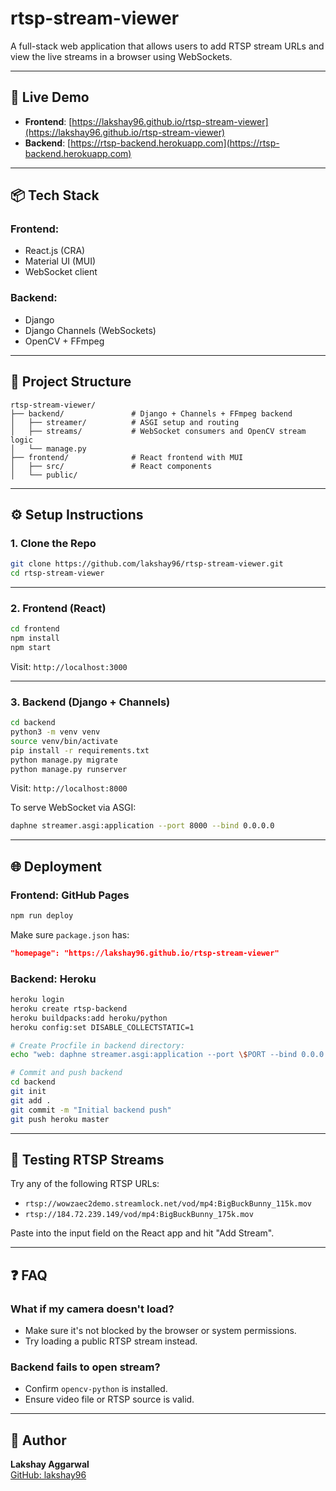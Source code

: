 # rtsp-stream-viewer

A full-stack web application that allows users to add RTSP stream URLs and view the live streams in a browser using WebSockets.

---

## 🚀 Live Demo

- **Frontend**: [https://lakshay96.github.io/rtsp-stream-viewer](https://lakshay96.github.io/rtsp-stream-viewer)
- **Backend**: [https://rtsp-backend.herokuapp.com](https://rtsp-backend.herokuapp.com) 

---

## 📦 Tech Stack

### Frontend:
- React.js (CRA)
- Material UI (MUI)
- WebSocket client

### Backend:
- Django
- Django Channels (WebSockets)
- OpenCV + FFmpeg

---

## 📁 Project Structure

```
rtsp-stream-viewer/
├── backend/               # Django + Channels + FFmpeg backend
│   ├── streamer/          # ASGI setup and routing
│   ├── streams/           # WebSocket consumers and OpenCV stream logic
│   └── manage.py
├── frontend/              # React frontend with MUI
│   ├── src/               # React components
│   └── public/
```

---

## ⚙️ Setup Instructions

### 1. Clone the Repo
```bash
git clone https://github.com/lakshay96/rtsp-stream-viewer.git
cd rtsp-stream-viewer
```

---

### 2. Frontend (React)
```bash
cd frontend
npm install
npm start
```
Visit: `http://localhost:3000`

---

### 3. Backend (Django + Channels)
```bash
cd backend
python3 -m venv venv
source venv/bin/activate
pip install -r requirements.txt
python manage.py migrate
python manage.py runserver
```
Visit: `http://localhost:8000`

To serve WebSocket via ASGI:
```bash
daphne streamer.asgi:application --port 8000 --bind 0.0.0.0
```

---

## 🌐 Deployment

### Frontend: GitHub Pages
```bash
npm run deploy
```
Make sure `package.json` has:
```json
"homepage": "https://lakshay96.github.io/rtsp-stream-viewer"
```

### Backend: Heroku
```bash
heroku login
heroku create rtsp-backend
heroku buildpacks:add heroku/python
heroku config:set DISABLE_COLLECTSTATIC=1

# Create Procfile in backend directory:
echo "web: daphne streamer.asgi:application --port \$PORT --bind 0.0.0.0" > Procfile

# Commit and push backend
cd backend
git init
git add .
git commit -m "Initial backend push"
git push heroku master
```

---

## 🧪 Testing RTSP Streams

Try any of the following RTSP URLs:
- `rtsp://wowzaec2demo.streamlock.net/vod/mp4:BigBuckBunny_115k.mov`
- `rtsp://184.72.239.149/vod/mp4:BigBuckBunny_175k.mov`

Paste into the input field on the React app and hit "Add Stream".

---

## ❓ FAQ

### What if my camera doesn't load?
- Make sure it's not blocked by the browser or system permissions.
- Try loading a public RTSP stream instead.

### Backend fails to open stream?
- Confirm `opencv-python` is installed.
- Ensure video file or RTSP source is valid.

---

## 👤 Author
**Lakshay Aggarwal**  
[GitHub: lakshay96](https://github.com/lakshay96)
